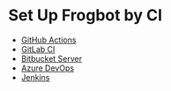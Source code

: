 # Set Up Frogbot by CI

* [GitHub](../set-up-frogbot-by-ci/github-actions/)[ Actions](../set-up-frogbot-by-ci/github-actions/)
* [GitLab](../set-up-frogbot-by-ci/gitlab-ci/)[ CI](../set-up-frogbot-by-ci/gitlab-ci/)
* [Bitbucket Server](bitbucket-server.md)
* [Azure ](../set-up-frogbot-by-ci/azure-devops.md)[DevOps](../set-up-frogbot-by-ci/azure-devops.md)
* [Jenkins](jenkins.md)
